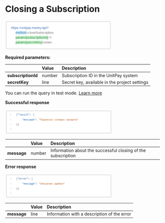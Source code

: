 # Closing a Subscription

![](../../.gitbook/assets/image%20%2814%29.png)

**Required parameters:**

|  | **Value** | **Description** |
| :--- | :--- | :--- |
| **subscriptionId** | number | Subscription ID in the UnitPay system |
| **secretKey** | line | Secret key, available in the project settings |

You can run the query in test mode. [Learn more](../../other/test-api.md)

**Successful response**

![](../../.gitbook/assets/image%20%2810%29.png)

|  | **Value** | **Description** |
| :--- | :--- | :--- |
| **message** | number | Information about the successful closing of the subscription |

**Error response**

![](../../.gitbook/assets/image%20%2849%29.png)

|  | **Value** | **Description** |
| :--- | :--- | :--- |
| **message** | line | Information with a description of the error |

